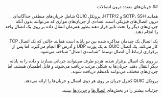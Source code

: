 <div dir="rtl">
## جریان‌های متعدد درون اتصالات

همانند SCTP، SSH و HTTP/2، پروتکل QUIC شامل جریان‌های منطقی‌ جداگانه‌ای درون اتصال‌های فیزیکی است. تعدادی از جریان‌های موازی که می‌توانند بدون آنکه جریان‌های دیگر را تحت تاثیر قرار دهند بطور همزمان انتقال داده بر روی یک اتصال واحد را انجام دهند.

یک اتصال یک چیدمانِ مذاکره شده بین دو پایانه است همانند حالتی که یک اتصال TCP کار می‌کند. یک اتصال QUIC به یک پورت UDP و آدرس IP انجام می‌گیرد، اما پس از برقراری ارتباط آن اتصال توسط "شناسه‌ی اتصال" شناخته می‌شود.

بر روی یک اتصال برقرار شده، هردو طرف می‌توانند جریانی بسازند و داده را به پایانه دیگر انتقال دهند. جریان‌ها به شکلی مرتب دریافت می‌شوند و قابل اطمینان هستند، اما جریان‌های مختلف می‌توانند نامنظم دریافت شوند.

پروتکل QUIC کنترل جریان بر روی هر دوی اتصال و جریان‌ها را ارائه می‌دهد.

جزئیات بیشتر را در بخش‌های [اتصال‌ها](quic-connections.md) و [جریان‌ها](quic-streams.md) ببینید.
</div>
